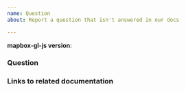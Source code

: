 ```yaml
---
name: Question
about: Report a question that isn't answered in our docs

---
```


<!--
Hello! Thanks for contributing.

The answers to many "how do I...?" questions can be found in our [help documentation](https://mapbox.com/help). If you can't find the answer there, the best place to ask is either [Stack Overflow](https://stackoverflow.com/questions/tagged/mapbox-gl-js) or [Mapbox support](https://mapbox.com/contact/).

However, if you have a question that isn't addressed in the documentation but should be, please do let us know by filling out the template below!  As a general rule, if a question is about _how Mapbox GL JS works_ rather than your specific use case, we will try to address it here or by improving the documentation.  Otherwise, we might close the issue here and instead recommend asking on Stack Overflow or contacting support.

-->

**mapbox-gl-js version**:

### Question



### Links to related documentation

<!-- Include links to the specific section(s) of the documentation where you would have expected to find an answer to this question. -->
